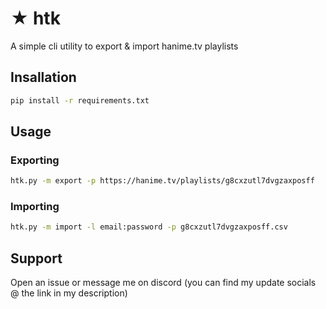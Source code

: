 
# ★ htk

A simple cli utility to export & import hanime.tv playlists


## Insallation

```bash
pip install -r requirements.txt
```

## Usage

### Exporting
```bash
htk.py -m export -p https://hanime.tv/playlists/g8cxzutl7dvgzaxposff
```
### Importing
```bash
htk.py -m import -l email:password -p g8cxzutl7dvgzaxposff.csv
```

## Support
Open an issue or message me on discord (you can find my update socials @ the link in my description)
